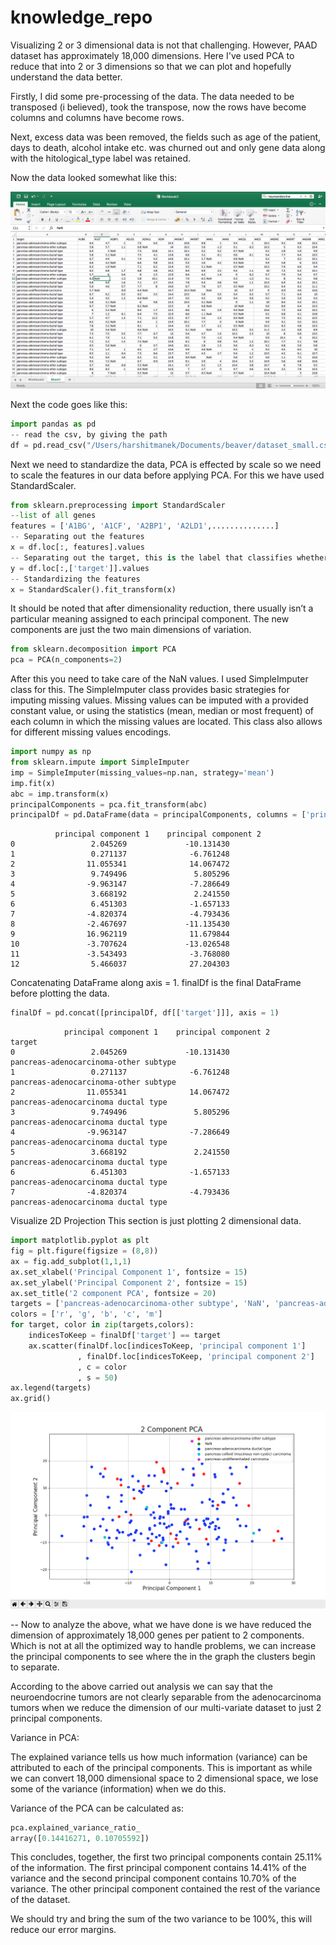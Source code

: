 # knowledge_repo

Visualizing 2 or 3 dimensional data is not that challenging. However, PAAD dataset has approximately 18,000 dimensions. Here I've used PCA to reduce that into 2 or 3 dimensions so that we can plot and hopefully understand the data better.

Firstly, I did some pre-processing of the data. The data needed to be transposed (i believed), took the transpose, now the rows have become columns and columns have become rows.

Next, excess data was been removed, the fields such as age of the patient, days to death, alcohol intake etc. was churned out and only gene data along with the hitological_type label was retained.

Now the data looked somewhat like this:

![Screenshot](screenshot1.png)

Next the code goes like this:
```python
import pandas as pd
-- read the csv, by giving the path
df = pd.read_csv("/Users/harshitmanek/Documents/beaver/dataset_small.csv")
```
Next we need to standardize the data,
PCA is effected by scale so we need to scale the features in our data before applying PCA. For this we have used StandardScaler.

```python
from sklearn.preprocessing import StandardScaler
--list of all genes
features = ['A1BG', 'A1CF', 'A2BP1', 'A2LD1',..............]
-- Separating out the features
x = df.loc[:, features].values
-- Separating out the target, this is the label that classifies whether the patient has adenocarcinoma tumor or neuroendocrine tumor. this is basically the histology_type
y = df.loc[:,['target']].values
-- Standardizing the features
x = StandardScaler().fit_transform(x)
```

It should be noted that after dimensionality reduction, there usually isn’t a particular meaning assigned to each principal component. The new components are just the two main dimensions of variation.

```python
from sklearn.decomposition import PCA
pca = PCA(n_components=2)
```
After this you need to take care of the NaN values. I used SimpleImputer class for this. The SimpleImputer class provides basic strategies for imputing missing values. Missing values can be imputed with a provided constant value, or using the statistics (mean, median or most frequent) of each column in which the missing values are located. This class also allows for different missing values encodings.

```python
import numpy as np
from sklearn.impute import SimpleImputer
imp = SimpleImputer(missing_values=np.nan, strategy='mean')
imp.fit(x)
abc = imp.transform(x)
principalComponents = pca.fit_transform(abc)
principalDf = pd.DataFrame(data = principalComponents, columns = ['principal component 1','principal component 2'])
```
```
          principal component 1    principal component 2
0                 2.045269             -10.131430
1                 0.271137              -6.761248
2                11.055341              14.067472
3                 9.749496               5.805296
4                -9.963147              -7.286649
5                 3.668192               2.241550
6                 6.451303              -1.657133
7                -4.820374              -4.793436
8                -2.467697             -11.135430
9                16.962119              11.679844
10               -3.707624             -13.026548
11               -3.543493              -3.768080
12                5.466037              27.204303
```

Concatenating DataFrame along axis = 1. finalDf is the final DataFrame before plotting the data.

```python
finalDf = pd.concat([principalDf, df[['target']]], axis = 1)
```

```
            principal component 1    principal component 2                        target
0                 2.045269             -10.131430             pancreas-adenocarcinoma-other subtype
1                 0.271137              -6.761248             pancreas-adenocarcinoma-other subtype
2                11.055341              14.067472               pancreas-adenocarcinoma ductal type
3                 9.749496               5.805296               pancreas-adenocarcinoma ductal type
4                -9.963147              -7.286649               pancreas-adenocarcinoma ductal type
5                 3.668192               2.241550               pancreas-adenocarcinoma ductal type
6                 6.451303              -1.657133               pancreas-adenocarcinoma ductal type
7                -4.820374              -4.793436               pancreas-adenocarcinoma ductal type
```

Visualize 2D Projection
This section is just plotting 2 dimensional data. 

```python
import matplotlib.pyplot as plt
fig = plt.figure(figsize = (8,8))
ax = fig.add_subplot(1,1,1) 
ax.set_xlabel('Principal Component 1', fontsize = 15)
ax.set_ylabel('Principal Component 2', fontsize = 15)
ax.set_title('2 component PCA', fontsize = 20)
targets = ['pancreas-adenocarcinoma-other subtype', 'NaN', 'pancreas-adenocarcinoma ductal type', 'pancreas-colloid (mucinous non-cystic) carcinoma', 'pancreas-undifferentiated carcinoma']
colors = ['r', 'g', 'b', 'c', 'm']
for target, color in zip(targets,colors):
    indicesToKeep = finalDf['target'] == target
    ax.scatter(finalDf.loc[indicesToKeep, 'principal component 1']
               , finalDf.loc[indicesToKeep, 'principal component 2']
               , c = color
               , s = 50)
ax.legend(targets)
ax.grid()
```

![Screenshot](screenshot2.png)

-- Now to analyze the above, what we have done is we have reduced the dimension of approximately 18,000 genes per patient to 2 components. Which is not at all the optimized way to handle problems, we can increase the principal components to see where the in the graph the clusters begin to separate.

According to the above carried out analysis we can say that the neuroendocrine tumors are not clearly separable from the adenocarcinoma tumors when we reduce the dimension of our multi-variate dataset to just 2 principal components.

Variance in PCA:

The explained variance tells us how much information (variance) can be attributed to each of the principal components. This is important as while we can convert 18,000 dimensional space to 2 dimensional space, we lose some of the variance (information) when we do this.

Variance of the PCA can be calculated as:

```python
pca.explained_variance_ratio_
array([0.14416271, 0.10705592])
```

This concludes, together, the first two principal components contain 25.11% of the information. The first principal component contains 14.41% of the variance and the second principal component contains 10.70% of the variance. The other principal component contained the rest of the variance of the dataset.

We should try and bring the sum of the two variance to be 100%, this will reduce our error margins.



